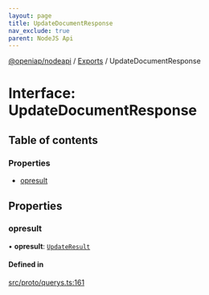 ```yaml
---
layout: page
title: UpdateDocumentResponse
nav_exclude: true
parent: NodeJS Api
---
```

[@openiap/nodeapi](../README.html) / [Exports](../modules.html) / UpdateDocumentResponse

# Interface: UpdateDocumentResponse

## Table of contents

### Properties

- [opresult](UpdateDocumentResponse.html#opresult)

## Properties

### opresult

• **opresult**: [`UpdateResult`](../modules.html#updateresult)

#### Defined in

[src/proto/querys.ts:161](https://github.com/openiap/nodeapi/blob/a6b5438/src/proto/querys.ts#L161)
